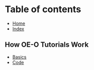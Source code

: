 # Table of contents

* [Home](README.md)
* [Index](index.md)

## How OE-O Tutorials Work

* [Basics](how-oe-o-tutorials-work/basics.md)
* [Code](how-oe-o-tutorials-work/code.md)

